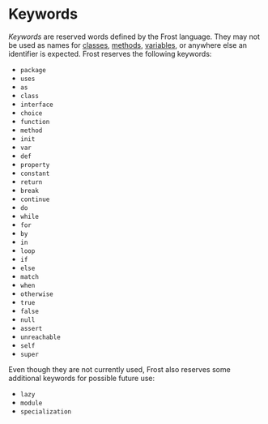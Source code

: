 Keywords
========

*Keywords* are reserved words defined by the Frost language. They may not be used as names for
[classes](classes.md), [methods](methods.md), [variables](variables.md), or anywhere else an
identifier is expected. Frost reserves the following keywords:

* `package`
* `uses`
* `as`
* `class`
* `interface`
* `choice`
* `function`
* `method`
* `init`
* `var`
* `def`
* `property`
* `constant`
* `return`
* `break`
* `continue`
* `do`
* `while`
* `for`
* `by`
* `in`
* `loop`
* `if`
* `else`
* `match`
* `when`
* `otherwise`
* `true`
* `false`
* `null`
* `assert`
* `unreachable`
* `self`
* `super`

Even though they are not currently used, Frost also reserves some additional keywords for possible
future use:

* `lazy`
* `module`
* `specialization`
